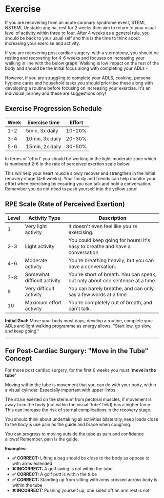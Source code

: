 # Exercise

If you are recovering from an acute coronary syndrome event, STEMI, NSTEMI, Unstable angina, rest for 2 weeks then aim to return to your usual level of activity within three to four. After 4 weeks as a general rule, you should be back to your usual self and this is the time to think about increasing your exercise and activity.

If you are recovering post cardiac surgery, with a sternotomy, you should be resting and recovering for 4-6 weeks and focuses on increasing your walking in line with the below graph: Walking is low impact on the rest of the body and should be the initial focus along with completing your ADLs -

However, if you are struggling to complete your ADLS, cooking, personal hygiene cares and household tasks you should prioritise these along with developing a routine before focusing on increasing your exercise. It's an individual journey and these are suggestions only!

## Exercise Progression Schedule

| Week | Exercise time | Effort |
|------|---------------|--------|
| 1-2  | 5min, 3x daily | 10-20% |
| 3-4  | 10min, 3x daily | 20-30% |
| 5-6  | 15min, 2x daily | 30-50% |

In terms of 'effort' you should be working in the light-moderate zone which is numbered 2-6 in the rate of perceived exertion scale below:

This will help your heart muscle slowly recover and strengthen in the initial recovery stage (4-6 weeks). Your family and friends can help monitor your effort when exercising by ensuring you can talk and hold a conversation. Remember you do not need to push yourself into the yellow zone!

## RPE Scale (Rate of Perceived Exertion)

| Level | Activity Type | Description |
|-------|---------------|-------------|
| 1 | Very light activity | It doesn't even feel like you're exercising. |
| 2-3 | Light activity | You could keep going for hours! It's easy to breathe and have a conversation. |
| 4-6 | Moderate activity | You're breathing heavily, but you can have a conversation. |
| 7-8 | Somewhat difficult activity | You're short of breath. You can speak, but only about one sentence at a time. |
| 9 | Very difficult activity | You can barely breathe, and can only say a few words at a time. |
| 10 | Maximum effort activity | You're completely out of breath, and can't talk. |

**Initial Goal:** Move your body most days, develop a routine, complete your ADLs and light walking programme as energy allows. "Start low, go slow, and keep going."

---

## For Post-Cardiac Surgery: "Move in the Tube" Concept

For those post cardiac surgery, for the first 6 weeks you must **'move in the tube'**

Moving within the tube is movement that you can do with your body, within a visual cylinder. Especially important with upper limbs.

The strain exerted on the sternum from pectoral muscles, if movement is away from the body (not within the visual 'tube' field) has a higher force. This can increase the risk of sternal complications in the recovery stage.

You should think about undertaking all activities bilaterally, keep loads close to the body & use pain as the guide and brace when coughing.

You can progress to moving outside the tube as pain and confidence allows! Remember, pain is the guide.

**Examples:**
- **✅ CORRECT:** Lifting a bag should be close to the body as oppose to with arms extended
- **❌ INCORRECT:** A golf swing is not within the tube
- **✅ CORRECT:** A golf putt is within the tube  
- **✅ CORRECT:** Standing up from sitting with arms crossed across body is within the tube
- **❌ INCORRECT:** Pushing yourself up, one sided off an arm rest is not